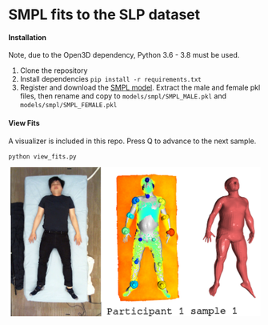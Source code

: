 # SMPL fits to the SLP dataset

#### Installation

Note, due to the Open3D dependency, Python 3.6 - 3.8 must be used.

1. Clone the repository
2. Install dependencies `pip install -r requirements.txt`
3. Register and download the [SMPL model](https://smpl.is.tue.mpg.de/). Extract the male and female pkl files, then rename and copy to `models/smpl/SMPL_MALE.pkl` and `models/smpl/SMPL_FEMALE.pkl`

#### View Fits

A visualizer is included in this repo. Press Q to advance to the next sample.
```
python view_fits.py
```

![Visualizer demo](demo.png)